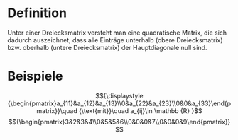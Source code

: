 # Definition

Unter einer Dreiecksmatrix versteht man eine quadratische Matrix, die sich dadurch auszeichnet, dass alle Einträge unterhalb (obere Dreiecksmatrix) bzw. oberhalb (untere Dreiecksmatrix) der Hauptdiagonale null sind.

# Beispiele
$${\displaystyle {\begin{pmatrix}a_{11}&a_{12}&a_{13}\\0&a_{22}&a_{23}\\0&0&a_{33}\end{pmatrix}}\quad {\text{mit}}\quad a_{ij}\in \mathbb {R} }$$
$${\begin{pmatrix}3&2&3&4\\0&5&5&6\\0&0&0&7\\0&0&0&9\end{pmatrix}}$$

